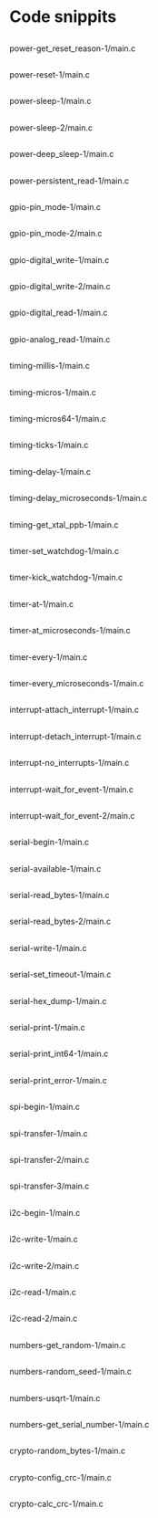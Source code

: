 
# Code snippits

##  
power-get_reset_reason-1/main.c


##  
power-reset-1/main.c


##  
power-sleep-1/main.c


##  
power-sleep-2/main.c


##  
power-deep_sleep-1/main.c


##  
power-persistent_read-1/main.c


##  
gpio-pin_mode-1/main.c


##  
gpio-pin_mode-2/main.c


##  
gpio-digital_write-1/main.c


##  
gpio-digital_write-2/main.c


##  
gpio-digital_read-1/main.c


##  
gpio-analog_read-1/main.c


##  
timing-millis-1/main.c


##  
timing-micros-1/main.c


##  
timing-micros64-1/main.c


##  
timing-ticks-1/main.c


##  
timing-delay-1/main.c


##  
timing-delay_microseconds-1/main.c


##  
timing-get_xtal_ppb-1/main.c


##  
timer-set_watchdog-1/main.c


##  
timer-kick_watchdog-1/main.c


##  
timer-at-1/main.c


##  
timer-at_microseconds-1/main.c


##  
timer-every-1/main.c


##  
timer-every_microseconds-1/main.c


##  
interrupt-attach_interrupt-1/main.c


##  
interrupt-detach_interrupt-1/main.c


##  
interrupt-no_interrupts-1/main.c


##  
interrupt-wait_for_event-1/main.c


##  
interrupt-wait_for_event-2/main.c


##  
serial-begin-1/main.c


##  
serial-available-1/main.c


##  
serial-read_bytes-1/main.c


##  
serial-read_bytes-2/main.c


##  
serial-write-1/main.c


##  
serial-set_timeout-1/main.c


##  
serial-hex_dump-1/main.c


##  
serial-print-1/main.c


##  
serial-print_int64-1/main.c


##  
serial-print_error-1/main.c


##  
spi-begin-1/main.c


##  
spi-transfer-1/main.c


##  
spi-transfer-2/main.c


##  
spi-transfer-3/main.c


##  
i2c-begin-1/main.c


##  
i2c-write-1/main.c


##  
i2c-write-2/main.c


##  
i2c-read-1/main.c


##  
i2c-read-2/main.c


##  
numbers-get_random-1/main.c


##  
numbers-random_seed-1/main.c


##  
numbers-usqrt-1/main.c


##  
numbers-get_serial_number-1/main.c


##  
crypto-random_bytes-1/main.c


##  
crypto-config_crc-1/main.c


##  
crypto-calc_crc-1/main.c

